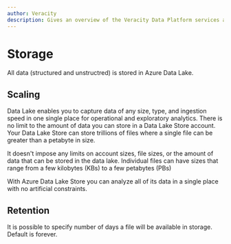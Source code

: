 ```yaml
---
author: Veracity
description: Gives an overview of the Veracity Data Platform services and related components.
---
```


# Storage

All data (structured and unstructred) is stored in Azure Data Lake.

## Scaling

Data Lake enables you to capture data of any size, type, and ingestion speed in one single place for operational and exploratory analytics. There is no limit to the amount of data you can store in a Data Lake Store account. Your Data Lake Store can store trillions of files where a single file can be greater than a petabyte in size.

It doesn't impose any limits on account sizes, file sizes, or the amount of data that can be stored in the data lake. Individual files can have sizes that range from a few kilobytes (KBs) to a few petabytes (PBs)

With Azure Data Lake Store you can analyze all of its data in a single place with no artificial constraints.

## Retention

It is possible to specify number of days a file will be available in storage. Default is forever.
